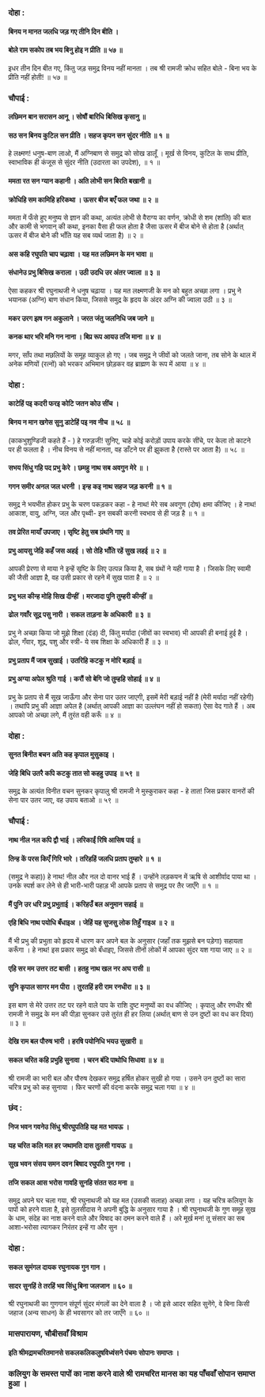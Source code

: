 ### दोहा :

#### बिनय न मानत जलधि जड़ गए तीनि दिन बीति ।
#### बोले राम सकोप तब भय बिनु होइ न प्रीति ॥ ५७ ॥

इधर तीन दिन बीत गए, किंतु जड़ समुद्र विनय नहीं मानता । तब श्री रामजी क्रोध सहित बोले - बिना भय के प्रीति नहीं होती! ॥ ५७ ॥

### चौपाई :

#### लछिमन बान सरासन आनू । सोषौं बारिधि बिसिख कृसानु ॥
#### सठ सन बिनय कुटिल सन प्रीति । सहज कृपन सन सुंदर नीति ॥ १ ॥

हे लक्ष्मण! धनुष-बाण लाओ, मैं अग्निबाण से समुद्र को सोख डालूँ । मूर्ख से विनय, कुटिल के साथ प्रीति, स्वाभाविक ही कंजूस से सुंदर नीति (उदारता का उपदेश), ॥ १ ॥

#### ममता रत सन ग्यान कहानी । अति लोभी सन बिरति बखानी ॥
#### क्रोधिहि सम कामिहि हरिकथा । ऊसर बीज बएँ फल जथा ॥ २ ॥

ममता में फँसे हुए मनुष्य से ज्ञान की कथा, अत्यंत लोभी से वैराग्य का वर्णन, क्रोधी से शम (शांति) की बात और कामी से भगवान् की कथा, इनका वैसा ही फल होता है जैसा ऊसर में बीज बोने से होता है (अर्थात् ऊसर में बीज बोने की भाँति यह सब व्यर्थ जाता है) ॥ २ ॥

#### अस कहि रघुपति चाप चढ़ावा । यह मत लछिमन के मन भावा ॥
#### संधानेउ प्रभु बिसिख कराला । उठी उदधि उर अंतर ज्वाला ॥ ३ ॥

ऐसा कहकर श्री रघुनाथजी ने धनुष चढ़ाया । यह मत लक्ष्मणजी के मन को बहुत अच्छा लगा । प्रभु ने भयानक (अग्नि) बाण संधान किया, जिससे समुद्र के हृदय के अंदर अग्नि की ज्वाला उठी ॥ ३ ॥

#### मकर उरग झष गन अकुलाने । जरत जंतु जलनिधि जब जाने ॥
#### कनक थार भरि मनि गन नाना । बिप्र रूप आयउ तजि माना ॥ ४ ॥

मगर, साँप तथा मछलियों के समूह व्याकुल हो गए । जब समुद्र ने जीवों को जलते जाना, तब सोने के थाल में अनेक मणियों (रत्नों) को भरकर अभिमान छोड़कर वह ब्राह्मण के रूप में आया ॥ ४ ॥

### दोहा :

#### काटेहिं पइ कदरी फरइ कोटि जतन कोउ सींच ।
#### बिनय न मान खगेस सुनु डाटेहिं पइ नव नीच ॥ ५८ ॥

(काकभुशुण्डिजी कहते हैं - ) हे गरुड़जी! सुनिए, चाहे कोई करोड़ों उपाय करके सींचे, पर केला तो काटने पर ही फलता है । नीच विनय से नहीं मानता, वह डाँटने पर ही झुकता है (रास्ते पर आता है) ॥ ५८ ॥

#### सभय सिंधु गहि पद प्रभु केरे । छमहु नाथ सब अवगुन मेरे ॥ ।
#### गगन समीर अनल जल धरनी । इन्ह कइ नाथ सहज जड़ करनी ॥ १ ॥

समुद्र ने भयभीत होकर प्रभु के चरण पकड़कर कहा - हे नाथ! मेरे सब अवगुण (दोष) क्षमा कीजिए । हे नाथ! आकाश, वायु, अग्नि, जल और पृथ्वी- इन सबकी करनी स्वभाव से ही जड़ है ॥ १ ॥

#### तव प्रेरित मायाँ उपजाए । सृष्टि हेतु सब ग्रंथनि गाए ॥
#### प्रभु आयसु जेहि कहँ जस अहई । सो तेहि भाँति रहें सुख लहई ॥ २ ॥

आपकी प्रेरणा से माया ने इन्हें सृष्टि के लिए उत्पन्न किया है, सब ग्रंथों ने यही गाया है । जिसके लिए स्वामी की जैसी आज्ञा है, वह उसी प्रकार से रहने में सुख पाता है ॥ २ ॥

#### प्रभु भल कीन्ह मोहि सिख दीन्हीं । मरजादा पुनि तुम्हरी कीन्हीं ॥
#### ढोल गवाँर सूद्र पसु नारी । सकल ताड़ना के अधिकारी ॥ ३ ॥

प्रभु ने अच्छा किया जो मुझे शिक्षा (दंड) दी, किंतु मर्यादा (जीवों का स्वभाव) भी आपकी ही बनाई हुई है । ढोल, गँवार, शूद्र, पशु और स्त्री- ये सब शिक्षा के अधिकारी हैं ॥ ३ ॥

#### प्रभु प्रताप मैं जाब सुखाई । उतरिहि कटकु न मोरि बड़ाई ॥
#### प्रभु अग्या अपेल श्रुति गाई । करौं सो बेगि जो तुम्हहि सोहाई ॥ ४ ॥

प्रभु के प्रताप से मैं सूख जाऊँगा और सेना पार उतर जाएगी, इसमें मेरी बड़ाई नहीं है (मेरी मर्यादा नहीं रहेगी) । तथापि प्रभु की आज्ञा अपेल है (अर्थात् आपकी आज्ञा का उल्लंघन नहीं हो सकता) ऐसा वेद गाते हैं । अब आपको जो अच्छा लगे, मैं तुरंत वही करूँ ॥ ४ ॥

### दोहा :

#### सुनत बिनीत बचन अति कह कृपाल मुसुकाइ ।
#### जेहि बिधि उतरै कपि कटकु तात सो कहहु उपाइ ॥ ५९ ॥

समुद्र के अत्यंत विनीत वचन सुनकर कृपालु श्री रामजी ने मुस्कुराकर कहा - हे तात! जिस प्रकार वानरों की सेना पार उतर जाए, वह उपाय बताओ ॥ ५९ ॥

### चौपाई :

#### नाथ नील नल कपि द्वौ भाई । लरिकाईं रिषि आसिष पाई ॥
#### तिन्ह कें परस किएँ गिरि भारे । तरिहहिं जलधि प्रताप तुम्हारे ॥ १ ॥

(समुद्र ने कहा)) हे नाथ! नील और नल दो वानर भाई हैं । उन्होंने लड़कपन में ऋषि से आशीर्वाद पाया था । उनके स्पर्श कर लेने से ही भारी-भारी पहाड़ भी आपके प्रताप से समुद्र पर तैर जाएँगे ॥ १ ॥

#### मैं पुनि उर धरि प्रभु प्रभुताई । करिहउँ बल अनुमान सहाई ॥
#### एहि बिधि नाथ पयोधि बँधाइअ । जेहिं यह सुजसु लोक तिहुँ गाइअ ॥ २ ॥

मैं भी प्रभु की प्रभुता को हृदय में धारण कर अपने बल के अनुसार (जहाँ तक मुझसे बन पड़ेगा) सहायता करूँगा । हे नाथ! इस प्रकार समुद्र को बँधाइए, जिससे तीनों लोकों में आपका सुंदर यश गाया जाए ॥ २ ॥

#### एहि सर मम उत्तर तट बासी । हतहु नाथ खल नर अघ रासी ॥
#### सुनि कृपाल सागर मन पीरा । तुरतहिं हरी राम रनधीरा ॥ ३ ॥

इस बाण से मेरे उत्तर तट पर रहने वाले पाप के राशि दुष्ट मनुष्यों का वध कीजिए । कृपालु और रणधीर श्री रामजी ने समुद्र के मन की पीड़ा सुनकर उसे तुरंत ही हर लिया (अर्थात् बाण से उन दुष्टों का वध कर दिया) ॥ ३ ॥

#### देखि राम बल पौरुष भारी । हरषि पयोनिधि भयउ सुखारी ॥
#### सकल चरित कहि प्रभुहि सुनावा । चरन बंदि पाथोधि सिधावा ॥ ४ ॥

श्री रामजी का भारी बल और पौरुष देखकर समुद्र हर्षित होकर सुखी हो गया । उसने उन दुष्टों का सारा चरित्र प्रभु को कह सुनाया । फिर चरणों की वंदना करके समुद्र चला गया ॥ ४ ॥

### छंद :

#### निज भवन गवनेउ सिंधु श्रीरघुपतिहि यह मत भायऊ ।
#### यह चरित कलि मल हर जथामति दास तुलसी गायऊ ॥
#### सुख भवन संसय समन दवन बिषाद रघुपति गुन गना ।
#### तजि सकल आस भरोस गावहि सुनहि संतत सठ मना ॥

समुद्र अपने घर चला गया, श्री रघुनाथजी को यह मत (उसकी सलाह) अच्छा लगा । यह चरित्र कलियुग के पापों को हरने वाला है, इसे तुलसीदास ने अपनी बुद्धि के अनुसार गाया है । श्री रघुनाथजी के गुण समूह सुख के धाम, संदेह का नाश करने वाले और विषाद का दमन करने वाले हैं । अरे मूर्ख मन! तू संसार का सब आशा-भरोसा त्यागकर निरंतर इन्हें गा और सुन ।

### दोहा :

#### सकल सुमंगल दायक रघुनायक गुन गान ।
#### सादर सुनहिं ते तरहिं भव सिंधु बिना जलजान ॥ ६० ॥

श्री रघुनाथजी का गुणगान संपूर्ण सुंदर मंगलों का देने वाला है । जो इसे आदर सहित सुनेंगे, वे बिना किसी जहाज (अन्य साधन) के ही भवसागर को तर जाएँगे ॥ ६० ॥

### मासपारायण, चौबीसवाँ विश्राम

#### इति श्रीमद्रामचरितमानसे सकलकलिकलुषविध्वंसने पंचमः सोपानः समाप्तः ।

### कलियुग के समस्त पापों का नाश करने वाले श्री रामचरित मानस का यह पाँचवाँ सोपान समाप्त हुआ ।